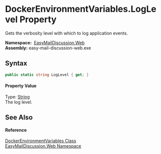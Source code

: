 DockerEnvironmentVariables.LogLevel Property
============================================
Gets the verbosity level with which to log application events.

  **Namespace:**  [EasyMailDiscussion.Web][1]  
  **Assembly:** easy-mail-discussion-web.exe

Syntax
------

```csharp
public static string LogLevel { get; }
```

#### Property Value
Type: [String][2]  
 The log level. 

See Also
--------

#### Reference
[DockerEnvironmentVariables Class][3]  
[EasyMailDiscussion.Web Namespace][1]  

[1]: ../README.md
[2]: https://docs.microsoft.com/dotnet/api/system.string
[3]: README.md